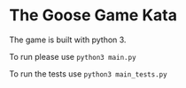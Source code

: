 # The Goose Game Kata
The game is built with python 3.

To run please use `python3 main.py`

To run the tests use `python3 main_tests.py`
